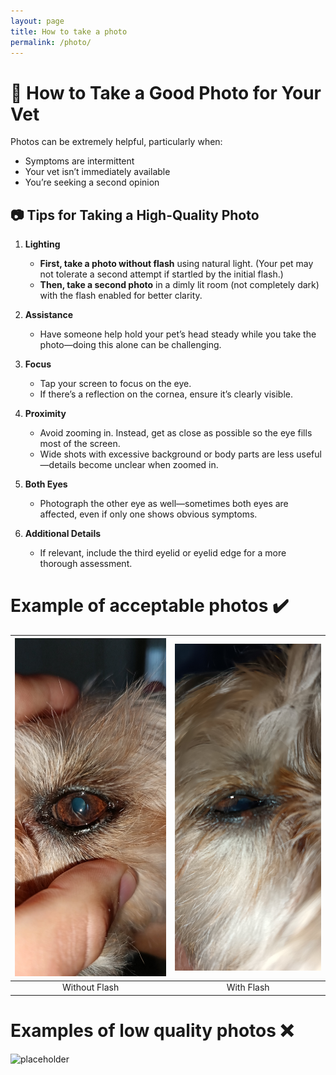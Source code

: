 ```yaml
---
layout: page
title: How to take a photo
permalink: /photo/
---
```


# 📸 How to Take a Good Photo for Your Vet  

Photos can be extremely helpful, particularly when:  
- Symptoms are intermittent  
- Your vet isn’t immediately available  
- You’re seeking a second opinion  

## 📷 Tips for Taking a High-Quality Photo  

1. **Lighting**  
   - **First, take a photo without flash** using natural light. (Your pet may not tolerate a second attempt if startled by the initial flash.)  
   - **Then, take a second photo** in a dimly lit room (not completely dark) with the flash enabled for better clarity.  

2. **Assistance**  
   - Have someone help hold your pet’s head steady while you take the photo—doing this alone can be challenging.  

3. **Focus**  
   - Tap your screen to focus on the eye.  
   - If there’s a reflection on the cornea, ensure it’s clearly visible.  

4. **Proximity**  
   - Avoid zooming in. Instead, get as close as possible so the eye fills most of the screen.  
   - Wide shots with excessive background or body parts are less useful—details become unclear when zoomed in.  

5. **Both Eyes**  
   - Photograph the other eye as well—sometimes both eyes are affected, even if only one shows obvious symptoms.  

6. **Additional Details**  
   - If relevant, include the third eyelid or eyelid edge for a more thorough assessment.

# Example of acceptable photos ✔️

| [![a](assets/photos/no1.jpg)](http://videoblocks.com)  | [![b](assets/photos/no2.jpg)](http://audioblocks.com) | 
|:---:|:---:|
| Without Flash | With Flash | 

# Examples of low quality photos ❌
![placeholder](https://picsum.photos/536/354)
